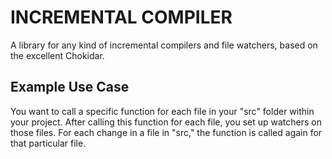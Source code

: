 # INCREMENTAL COMPILER

A library for any kind of incremental compilers and file watchers, based on the excellent Chokidar.

## Example Use Case

You want to call a specific function for each file in your "src" folder within your project.
After calling this function for each file, you set up watchers on those files. For each change in a file in "src," the function is called again for that particular file.

